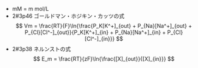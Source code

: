 - mM = m mol/L
- 2#3p46 ゴールドマン・ホジキン・カッツの式
$$ Vm = \frac{RT}{F}\ln{\frac{P_K[K^+]_{out} + P_{Na}[Na^+]_{out} + P_{Cl}[Cl^-]_{out}}{P_K[K^+]_{in} + P_{Na}[Na^+]_{in} + P_{Cl}[Cl^-]_{in}}} $$
- 2#3p38 ネルンストの式
$$
E_m = \frac{RT}{zF}\ln{\frac{[X]_{out}}{[X]_{in}}}
$$
